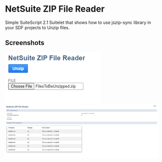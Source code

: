 # NetSuite ZIP File Reader
Simple SuiteScript 2.1 Suitelet that shows how to use jszip-sync library in your SDF projects to Unzip files.

## Screenshots

![App Screenshot](src/FileCabinet/SuiteScripts/NetSuite%20ZIP%20File%20Reader/screenshots/screenshot1.png)
![App Screenshot](src/FileCabinet/SuiteScripts/NetSuite%20ZIP%20File%20Reader/screenshots/screenshot2.png)
